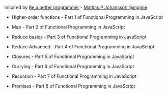 Inspired by [Be a better programmer](https://www.youtube.com/channel/UCO1cgjhGzsSYb1rsB4bFe4Q/videos) - [Mattias P Johansson @mpjme](https://twitter.com/mpjme)

- Higher-order functions - Part 1 of Functional Programming in JavaScript

- Map - Part 2 of Functional Programming in JavaScript

- Reduce basics - Part 3 of Functional Programming in JavaScript

- Reduce Advanced - Part 4 of Functional Programming in JavaScript

- Closures - Part 5 of Functional Programming in JavaScript

- Currying - Part 6 of Functional Programming in JavaScript

- Recursion - Part 7 of Functional Programming in JavaScript

- Promises - Part 8 of Functional Programming in JavaScript